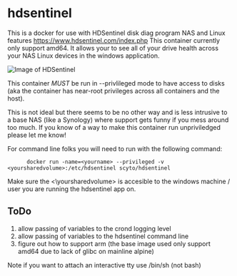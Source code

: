 # hdsentinel

This is a docker for use with HDSentinel disk diag program NAS and Linux features <https://www.hdsentinel.com/index.php>
This container currently only support amd64.  It allows your to see all of your drive health across your NAS Linux devices in the windows application.

![Image of HDSentinel](https://github.com/scyto/hdsentinel/blob/master/images/hdsentinel.png)

This container *MUST* be run in --privlileged mode to have access to disks (aka the container has near-root privileges across all containers and the host).

This is not ideal but there seems to be no other way and is less intrusive to a base NAS (like a Synology) where support gets funny if you mess around too much.  If you know of a way to make this container run unpriviledged please let me know!

For command line folks you will need to run with the following command:

          docker run -name=<yourname> --privileged -v <yoursharedvolume>:/etc/hdsentinel scyto/hdsentinel

Make sure the <\yoursharedvolume\> is accesible to the windows machine / user you are running the hdsentinel app on.

## ToDo

1. allow passing of variables to the crond logging level
2. allow passing of variables to the hdsentinel command line
3. figure out how to support arm (the base image used only support amd64 due to lack of glibc on mainline alpine)

Note if you want to attach an interactive tty use /bin/sh (not bash)
